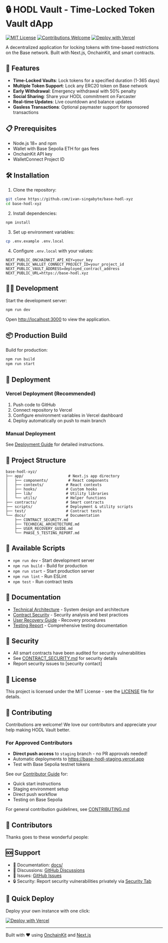 # 🔒 HODL Vault - Time-Locked Token Vault dApp

[![MIT License](https://img.shields.io/badge/License-MIT-green.svg)](https://choosealicense.com/licenses/mit/)
[![Contributions Welcome](https://img.shields.io/badge/contributions-welcome-brightgreen.svg?style=flat)](CONTRIBUTOR_GUIDE.md)
[![Deploy with Vercel](https://vercel.com/button)](https://vercel.com/new/clone?repository-url=https%3A%2F%2Fgithub.com%2Fivan-singabyte%2Fbase-hodl-xyz&env=NEXT_PUBLIC_ONCHAINKIT_API_KEY,NEXT_PUBLIC_WALLET_CONNECT_PROJECT_ID,NEXT_PUBLIC_VAULT_ADDRESS&envDescription=API%20Keys%20needed%20for%20HODL%20Vault&envLink=https%3A%2F%2Fgithub.com%2Fivan-singabyte%2Fbase-hodl-xyz%2Fblob%2Fmain%2F.env.example)

A decentralized application for locking tokens with time-based restrictions on the Base network. Built with Next.js, OnchainKit, and smart contracts.

## 🚀 Features

- **Time-Locked Vaults**: Lock tokens for a specified duration (1-365 days)
- **Multiple Token Support**: Lock any ERC20 token on Base network
- **Early Withdrawal**: Emergency withdrawal with 50% penalty
- **Social Sharing**: Share your HODL commitment on Farcaster
- **Real-time Updates**: Live countdown and balance updates
- **Gasless Transactions**: Optional paymaster support for sponsored transactions

## 📋 Prerequisites

- Node.js 18+ and npm
- Wallet with Base Sepolia ETH for gas fees
- OnchainKit API key
- WalletConnect Project ID

## 🛠️ Installation

1. Clone the repository:
```bash
git clone https://github.com/ivan-singabyte/base-hodl-xyz
cd base-hodl-xyz
```

2. Install dependencies:
```bash
npm install
```

3. Set up environment variables:
```bash
cp .env.example .env.local
```

4. Configure `.env.local` with your values:
```env
NEXT_PUBLIC_ONCHAINKIT_API_KEY=your_key
NEXT_PUBLIC_WALLET_CONNECT_PROJECT_ID=your_project_id
NEXT_PUBLIC_VAULT_ADDRESS=deployed_contract_address
NEXT_PUBLIC_URL=https://base-hodl.xyz
```

## 🏃‍♂️ Development

Start the development server:
```bash
npm run dev
```

Open [http://localhost:3000](http://localhost:3000) to view the application.

## 📦 Production Build

Build for production:
```bash
npm run build
npm run start
```

## 🚢 Deployment

### Vercel Deployment (Recommended)

1. Push code to GitHub
2. Connect repository to Vercel
3. Configure environment variables in Vercel dashboard
4. Deploy automatically on push to main branch

### Manual Deployment

See [Deployment Guide](docs/TECHNICAL_ARCHITECTURE.md) for detailed instructions.

## 📂 Project Structure

```
base-hodl-xyz/
├── app/                    # Next.js app directory
│   ├── components/         # React components
│   ├── contexts/          # React contexts
│   ├── hooks/             # Custom hooks
│   ├── lib/               # Utility libraries
│   └── utils/             # Helper functions
├── contracts/             # Smart contracts
├── scripts/               # Deployment & utility scripts
├── test/                  # Contract tests
└── docs/                  # Documentation
    ├── CONTRACT_SECURITY.md
    ├── TECHNICAL_ARCHITECTURE.md
    ├── USER_RECOVERY_GUIDE.md
    └── PHASE_5_TESTING_REPORT.md
```

## 🔧 Available Scripts

- `npm run dev` - Start development server
- `npm run build` - Build for production
- `npm run start` - Start production server
- `npm run lint` - Run ESLint
- `npm test` - Run contract tests

## 📖 Documentation

- [Technical Architecture](docs/TECHNICAL_ARCHITECTURE.md) - System design and architecture
- [Contract Security](docs/CONTRACT_SECURITY.md) - Security analysis and best practices
- [User Recovery Guide](docs/USER_RECOVERY_GUIDE.md) - Recovery procedures
- [Testing Report](docs/PHASE_5_TESTING_REPORT.md) - Comprehensive testing documentation

## 🔐 Security

- All smart contracts have been audited for security vulnerabilities
- See [CONTRACT_SECURITY.md](docs/CONTRACT_SECURITY.md) for security details
- Report security issues to [security contact]

## 📄 License

This project is licensed under the MIT License - see the [LICENSE](LICENSE) file for details.

## 🤝 Contributing

Contributions are welcome! We love our contributors and appreciate your help making HODL Vault better.

### For Approved Contributors
- **Direct push access** to `staging` branch - no PR approvals needed!
- Automatic deployments to https://base-hodl-staging.vercel.app
- Test with Base Sepolia testnet tokens

See our [Contributor Guide](CONTRIBUTOR_GUIDE.md) for:
- Quick start instructions
- Staging environment setup  
- Direct push workflow
- Testing on Base Sepolia

For general contribution guidelines, see [CONTRIBUTING.md](CONTRIBUTING.md)

## 🌟 Contributors

Thanks goes to these wonderful people:

<!-- ALL-CONTRIBUTORS-LIST:START -->
<!-- ALL-CONTRIBUTORS-LIST:END -->

## 🆘 Support

- 📖 Documentation: [docs/](docs/)
- 💬 Discussions: [GitHub Discussions](https://github.com/ivan-singabyte/base-hodl-xyz/discussions)
- 🐛 Issues: [GitHub Issues](https://github.com/ivan-singabyte/base-hodl-xyz/issues)
- 🔒 Security: Report security vulnerabilities privately via [Security Tab](https://github.com/ivan-singabyte/base-hodl-xyz/security)

## 🚀 Quick Deploy

Deploy your own instance with one click:

[![Deploy with Vercel](https://vercel.com/button)](https://vercel.com/new/clone?repository-url=https%3A%2F%2Fgithub.com%2Fivan-singabyte%2Fbase-hodl-xyz&env=NEXT_PUBLIC_ONCHAINKIT_API_KEY,NEXT_PUBLIC_WALLET_CONNECT_PROJECT_ID,NEXT_PUBLIC_VAULT_ADDRESS&envDescription=API%20Keys%20needed%20for%20HODL%20Vault&envLink=https%3A%2F%2Fgithub.com%2Fivan-singabyte%2Fbase-hodl-xyz%2Fblob%2Fmain%2F.env.example)

---

Built with ❤️ using [OnchainKit](https://onchainkit.xyz) and [Next.js](https://nextjs.org)
<!-- Staging deployment test Thu Aug 28 16:05:42 +08 2025 -->
